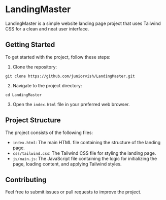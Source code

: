 # LandingMaster

LandingMaster is a simple website landing page project that uses Tailwind CSS for a clean and neat user interface.

## Getting Started

To get started with the project, follow these steps:

1. Clone the repository:

```
git clone https://github.com/juniorvish/LandingMaster.git
```

2. Navigate to the project directory:

```
cd LandingMaster
```

3. Open the `index.html` file in your preferred web browser.

## Project Structure

The project consists of the following files:

- `index.html`: The main HTML file containing the structure of the landing page.
- `css/tailwind.css`: The Tailwind CSS file for styling the landing page.
- `js/main.js`: The JavaScript file containing the logic for initializing the page, loading content, and applying Tailwind styles.

## Contributing

Feel free to submit issues or pull requests to improve the project.
